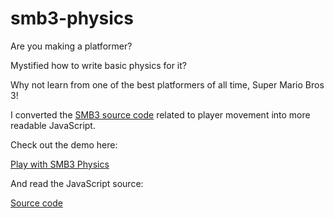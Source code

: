smb3-physics
============

Are you making a platformer?

Mystified how to write basic physics for it?

Why not learn from one of the best platformers of all time, Super Mario Bros 3!

I converted the [SMB3 source code](https://github.com/captainsouthbird/smb3) related to player
movement into more readable JavaScript.

Check out the demo here:

[Play with SMB3 Physics](https://htmlpreview.github.io/?https://github.com/velipso/smb3-physics/blob/main/index.html)

And read the JavaScript source:

[Source code](./index.html)
